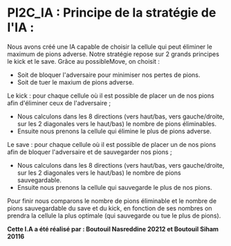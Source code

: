 # PI2C_IA : Principe de la stratégie de l'IA :

Nous avons créé une IA capable de choisir la cellule qui peut éliminer le maximum de pions adverse. Notre stratégie repose sur 2 grands principes le kick et le save.
Grâce au possibleMove, on choisit :

- Soit de bloquer l'adversaire pour minimiser nos pertes de pions.
- Soit de tuer le maxium de pions adverse.

Le kick : pour chaque cellule où il est possible de placer un de nos pions afin d'éliminer ceux de l'adversaire ;

- Nous calculons dans les 8 directions (vers haut/bas, vers gauche/droite, sur les 2 diagonales vers le haut/bas) le nombre de pions éliminables.
- Ensuite nous prenons la cellule qui élimine le plus de pions adverse.

Le save : pour chaque cellule où il est possible de placer un de nos pions afin de bloquer l'adversaire et de sauvegarder nos pions ;

- Nous calculons dans les 8 directions (vers haut/bas, vers gauche/droite, sur les 2 diagonales vers le haut/bas) le nombre de pions sauvegardable.
- Ensuite nous prenons la cellule qui sauvegarde le plus de nos pions.

Pour finir nous comparons le nombre de pions éliminable et le nombre de pions sauvegardable du save et du kick, en fonction de ses nombres on prendra la cellule la plus optimale (qui sauvegarde ou tue le plus de pions).

__Cette I.A a été réalisé par : Boutouil Nasreddine 20212 et Boutouil Siham 20116__
